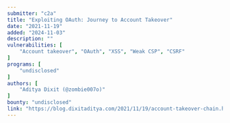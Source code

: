 ```yaml
---
submitter: "c2a"
title: "Exploiting OAuth: Journey to Account Takeover"
date: "2021-11-19"
added: "2024-11-03"
description: ""
vulnerabilities: [
    "Account takeover", "OAuth", "XSS", "Weak CSP", "CSRF"
]
programs: [
    "undisclosed"
]
authors: [
    "Aditya Dixit (@zombie007o)"
]
bounty: "undisclosed"
link: "https://blog.dixitaditya.com/2021/11/19/account-takeover-chain.html"
---
```




